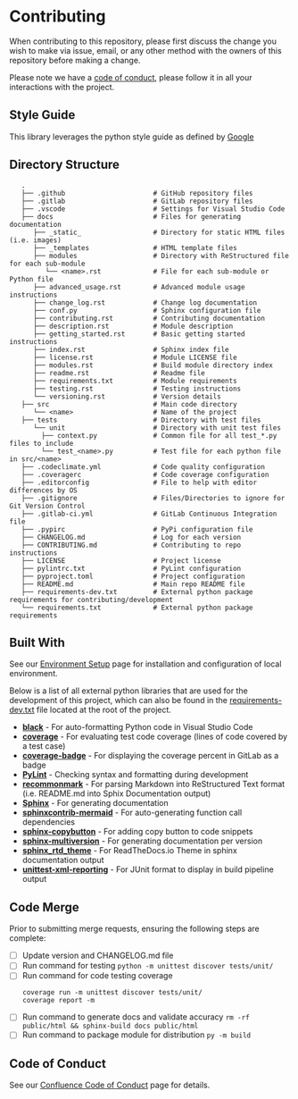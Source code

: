 # Contributing
When contributing to this repository, please first discuss the change you wish to make via issue, email, or any other method with the owners of this repository before making a change. 

Please note we have a [code of conduct](https://elevaso.atlassian.net/wiki/x/AQAf), please follow it in all your interactions with the project.

## Style Guide
This library leverages the python style guide as defined by [Google](https://github.com/google/styleguide/blob/gh-pages/pyguide.md)

## Directory Structure
```
   .
   ├── .github                      # GitHub repository files
   ├── .gitlab                      # GitLab repository files
   ├── .vscode                      # Settings for Visual Studio Code
   ├── docs                         # Files for generating documentation
      ├── _static_                  # Directory for static HTML files (i.e. images)
      ├── _templates                # HTML template files
      ├── modules                   # Directory with ReStructured file for each sub-module
         └── <name>.rst             # File for each sub-module or Python file
      ├── advanced_usage.rst        # Advanced module usage instructions
      ├── change_log.rst            # Change log documentation
      ├── conf.py                   # Sphinx configuration file
      ├── contributing.rst          # Contributing documentation
      ├── description.rst           # Module description
      ├── getting_started.rst       # Basic getting started instructions
      ├── index.rst                 # Sphinx index file
      ├── license.rst               # Module LICENSE file
      ├── modules.rst               # Build module directory index
      ├── readme.rst                # Readme file
      ├── requirements.txt          # Module requirements
      ├── testing.rst               # Testing instructions
      └── versioning.rst            # Version details
   ├── src                          # Main code directory
      └── <name>                    # Name of the project
   ├── tests                        # Directory with test files
      └── unit                      # Directory with unit test files
        ├── context.py              # Common file for all test_*.py files to include
        └── test_<name>.py          # Test file for each python file in src/<name>
   ├── .codeclimate.yml             # Code quality configuration
   ├── .coveragerc                  # Code coverage configuration
   ├── .editorconfig                # File to help with editor differences by OS
   ├── .gitignore                   # Files/Directories to ignore for Git Version Control
   ├── .gitlab-ci.yml               # GitLab Continuous Integration file
   ├── .pypirc                      # PyPi configuration file
   ├── CHANGELOG.md                 # Log for each version
   ├── CONTRIBUTING.md              # Contributing to repo instructions
   ├── LICENSE                      # Project license
   ├── pylintrc.txt                 # PyLint configuration
   ├── pyproject.toml               # Project configuration
   ├── README.md                    # Main repo README file
   ├── requirements-dev.txt         # External python package requirements for contributing/development
   └── requirements.txt             # External python package requirements
```

## Built With
See our [Environment Setup](https://elevaso.atlassian.net/wiki/x/84AR) page for installation and configuration of local environment.

Below is a list of all external python libraries that are used for the development of this project, which can also be found in the [requirements-dev.txt](requirements-dev.txt) file located at the root of the project.

* __[black](https://pypi.org/project/black/)__ - For auto-formatting Python code in Visual Studio Code
* __[coverage](https://coverage.readthedocs.io/en/coverage-5.4/)__ - For evaluating test code coverage (lines of code covered by a test case)
* __[coverage-badge](https://github.com/dbrgn/coverage-badge)__ - For displaying the coverage percent in GitLab as a badge
* __[PyLint](https://pypi.org/project/pylint/)__ - Checking syntax and formatting during development
* __[recommonmark](https://recommonmark.readthedocs.io/en/latest/)__ - For parsing Markdown into ReStructured Text format (i.e. README.md into Sphix Documentation output)
* __[Sphinx](https://www.sphinx-doc.org/en/master/)__ - For generating documentation
* __[sphinxcontrib-mermaid](https://github.com/mgaitan/sphinxcontrib-mermaid)__ - For auto-generating function call dependencies
* __[sphinx-copybutton](https://sphinx-copybutton.readthedocs.io/en/latest/)__ - For adding copy button to code snippets
* __[sphinx-multiversion](https://holzhaus.github.io/sphinx-multiversion/master/index.html)__ - For generating documentation per version
* __[sphinx_rtd_theme](https://sphinx-rtd-theme.readthedocs.io/en/stable/)__ - For ReadTheDocs.io Theme in sphinx documentation output
* __[unittest-xml-reporting](https://pypi.org/project/unittest-xml-reporting/)__ - For JUnit format to display in build pipeline output

## Code Merge
Prior to submitting merge requests, ensuring the following steps are complete:

- [ ] Update version and CHANGELOG.md file
- [ ] Run command for testing `python -m unittest discover tests/unit/`
- [ ] Run command for code testing coverage
    ```
    coverage run -m unittest discover tests/unit/
    coverage report -m
    ```
- [ ] Run command to generate docs and validate accuracy `rm -rf public/html && sphinx-build docs public/html`
- [ ] Run command to package module for distribution `py -m build`

## Code of Conduct
See our [Confluence Code of Conduct](https://elevaso.atlassian.net/wiki/x/AQAf) page for details.
